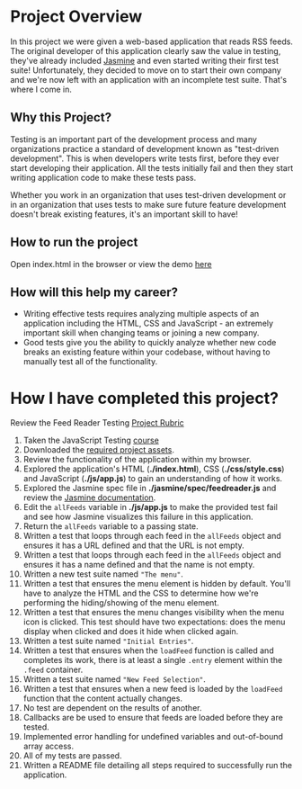 # Project Overview
In this project we were given a web-based application that reads RSS feeds. The original developer of this application clearly saw the value in testing, they've already included [Jasmine](http://jasmine.github.io/) and even started writing their first test suite! Unfortunately, they decided to move on to start their own company and we're now left with an application with an incomplete test suite. That's where I come in.


## Why this Project?
Testing is an important part of the development process and many organizations practice a standard of development known as "test-driven development". This is when developers write tests first, before they ever start developing their application. All the tests initially fail and then they start writing application code to make these tests pass.

Whether you work in an organization that uses test-driven development or in an organization that uses tests to make sure future feature development doesn't break existing features, it's an important skill to have!

## How to run the project
Open index.html in the browser or view the demo [here](http://manishbisht.github.io/Udacity/FrontEnd%20Web%20Developer%20Nanodegree/P6%20-%20Feed%20Reader%20Testing)

## How will this help my career?

* Writing effective tests requires analyzing multiple aspects of an application including the HTML, CSS and JavaScript - an extremely important skill when changing teams or joining a new company.
* Good tests give you the ability to quickly analyze whether new code breaks an existing feature within your codebase, without having to manually test all of the functionality.


# How I have completed this project?

Review the Feed Reader Testing [Project Rubric](https://review.udacity.com/#!/projects/3442558598/rubric)

1. Taken the JavaScript Testing [course](https://www.udacity.com/course/ud549)
2. Downloaded the [required project assets](http://github.com/udacity/frontend-nanodegree-feedreader).
3. Review the functionality of the application within my browser.
4. Explored the application's HTML (**./index.html**), CSS (**./css/style.css**) and JavaScript (**./js/app.js**) to gain an understanding of how it works.
5. Explored the Jasmine spec file in **./jasmine/spec/feedreader.js** and review the [Jasmine documentation](http://jasmine.github.io).
6. Edit the `allFeeds` variable in **./js/app.js** to make the provided test fail and see how Jasmine visualizes this failure in this application.
7. Return the `allFeeds` variable to a passing state.
8. Written a test that loops through each feed in the `allFeeds` object and ensures it has a URL defined and that the URL is not empty.
9. Written a test that loops through each feed in the `allFeeds` object and ensures it has a name defined and that the name is not empty.
10. Written a new test suite named `"The menu"`.
11. Written a test that ensures the menu element is hidden by default. You'll have to analyze the HTML and the CSS to determine how we're performing the hiding/showing of the menu element.
12. Written a test that ensures the menu changes visibility when the menu icon is clicked. This test should have two expectations: does the menu display when clicked and does it hide when clicked again.
13. Written a test suite named `"Initial Entries"`.
14. Written a test that ensures when the `loadFeed` function is called and completes its work, there is at least a single `.entry` element within the `.feed` container.
15. Written a test suite named `"New Feed Selection"`.
16. Written a test that ensures when a new feed is loaded by the `loadFeed` function that the content actually changes.
17. No test are dependent on the results of another.
18. Callbacks are be used to ensure that feeds are loaded before they are tested.
19. Implemented error handling for undefined variables and out-of-bound array access.
20. All of my tests are passed. 
21. Written a README file detailing all steps required to successfully run the application.